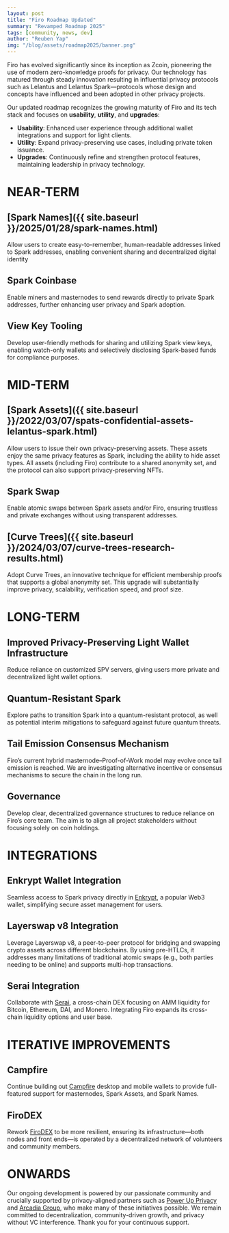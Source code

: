 ```yaml
---
layout: post
title: "Firo Roadmap Updated"
summary: "Revamped Roadmap 2025"
tags: [community, news, dev]
author: "Reuben Yap"
img: "/blog/assets/roadmap2025/banner.png"
---
```

Firo has evolved significantly since its inception as Zcoin, pioneering the use of modern zero-knowledge proofs for privacy. Our technology has matured through steady innovation resulting in influential privacy protocols such as Lelantus and Lelantus Spark—protocols whose design and concepts have influenced and been adopted in other privacy projects.

Our updated roadmap recognizes the growing maturity of Firo and its tech stack and focuses on **usability**, **utility**, and **upgrades**:
* **Usability**: Enhanced user experience through additional wallet integrations and support for light clients.
* **Utility**: Expand privacy-preserving use cases, including private token issuance.
* **Upgrades**: Continuously refine and strengthen protocol features, maintaining leadership in privacy technology.

# NEAR-TERM
## [Spark Names]({{ site.baseurl }}/2025/01/28/spark-names.html)
Allow users to create easy-to-remember, human-readable addresses linked to Spark addresses, enabling convenient sharing and decentralized digital identity

## Spark Coinbase
Enable miners and masternodes to send rewards directly to private Spark addresses, further enhancing user privacy and Spark adoption.

## View Key Tooling
Develop user-friendly methods for sharing and utilizing Spark view keys, enabling watch-only wallets and selectively disclosing Spark-based funds for compliance purposes.

# MID-TERM

## [Spark Assets]({{ site.baseurl }}/2022/03/07/spats-confidential-assets-lelantus-spark.html)
Allow users to issue their own privacy-preserving assets. These assets enjoy the same privacy features as Spark, including the ability to hide asset types. All assets (including Firo) contribute to a shared anonymity set, and the protocol can also support privacy-preserving NFTs.

## Spark Swap
Enable atomic swaps between Spark assets and/or Firo, ensuring trustless and private exchanges without using transparent addresses.

## [Curve Trees]({{ site.baseurl }}/2024/03/07/curve-trees-research-results.html)
Adopt Curve Trees, an innovative technique for efficient membership proofs that supports a global anonymity set. This upgrade will substantially improve privacy, scalability, verification speed, and proof size.

# LONG-TERM

## Improved Privacy-Preserving Light Wallet Infrastructure
Reduce reliance on customized SPV servers, giving users more private and decentralized light wallet options.

## Quantum-Resistant Spark
Explore paths to transition Spark into a quantum-resistant protocol, as well as potential interim mitigations to safeguard against future quantum threats.

## Tail Emission Consensus Mechanism
Firo’s current hybrid masternode–Proof-of-Work model may evolve once tail emission is reached. We are investigating alternative incentive or consensus mechanisms to secure the chain in the long run.

## Governance
Develop clear, decentralized governance structures to reduce reliance on Firo’s core team. The aim is to align all project stakeholders without focusing solely on coin holdings.

# INTEGRATIONS

## Enkrypt Wallet Integration
Seamless access to Spark privacy directly in [Enkrypt](https://www.enkrypt.com/), a popular Web3 wallet, simplifying secure asset management for users.

## Layerswap v8 Integration
Leverage Layerswap v8, a peer-to-peer protocol for bridging and swapping crypto assets across different blockchains. By using pre-HTLCs, it addresses many limitations of traditional atomic swaps (e.g., both parties needing to be online) and supports multi-hop transactions.

## Serai Integration
Collaborate with [Serai](https://serai.exchange/), a cross-chain DEX focusing on AMM liquidity for Bitcoin, Ethereum, DAI, and Monero. Integrating Firo expands its cross-chain liquidity options and user base.

# ITERATIVE IMPROVEMENTS

## Campfire
Continue building out [Campfire](https://firo.org/2024/07/12/campfire-firo-wallet.html) desktop and mobile wallets to provide full-featured support for masternodes, Spark Assets, and Spark Names.

## FiroDEX
Rework [FiroDEX](https://github.com/firoorg/FiroDEX-Desktop) to be more resilient, ensuring its infrastructure—both nodes and front ends—is operated by a decentralized network of volunteers and community members.

# ONWARDS
Our ongoing development is powered by our passionate community and crucially supported by privacy-aligned partners such as [Power Up Privacy](https://powerupprivacy.com/) and [Arcadia Group](https://arcadia.agency/), who make many of these initiatives possible. We remain committed to decentralization, community-driven growth, and privacy without VC interference. Thank you for your continuous support.
